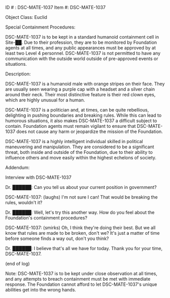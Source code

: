 ID # : DSC-MATE-1037
Item #: DSC-MATE-1037

Object Class: Euclid

Special Containment Procedures:

DSC-MATE-1037 is to be kept in a standard humanoid containment cell in Site-██. Due to their profession, they are to be monitored by Foundation agents at all times, and any public appearances must be approved by at least two Level 4 personnel. DSC-MATE-1037 is not permitted to have any communication with the outside world outside of pre-approved events or situations.

Description:

DSC-MATE-1037 is a humanoid male with orange stripes on their face. They are usually seen wearing a purple cap with a headset and a silver chain around their neck. Their most distinctive feature is their red clown eyes, which are highly unusual for a human.

DSC-MATE-1037 is a politician and, at times, can be quite rebellious, delighting in pushing boundaries and breaking rules. While this can lead to humorous situations, it also makes DSC-MATE-1037 a difficult subject to contain. Foundation agents must remain vigilant to ensure that DSC-MATE-1037 does not cause any harm or jeopardize the mission of the Foundation.

DSC-MATE-1037 is a highly intelligent individual skilled in political maneuvering and manipulation. They are considered to be a significant threat, both inside and outside of the Foundation, due to their ability to influence others and move easily within the highest echelons of society.

Addendum:

Interview with DSC-MATE-1037

Dr. ██████: Can you tell us about your current position in government?

DSC-MATE-1037: (laughs) I'm not sure I can! That would be breaking the rules, wouldn't it?

Dr. ██████: Well, let's try this another way. How do you feel about the Foundation's containment procedures?

DSC-MATE-1037: (smirks) Oh, I think they're doing their best. But we all know that rules are made to be broken, don't we? It's just a matter of time before someone finds a way out, don't you think?

Dr. ██████: I believe that's all we have for today. Thank you for your time, DSC-MATE-1037.

(end of log)

Note: DSC-MATE-1037 is to be kept under close observation at all times, and any attempts to breach containment must be met with immediate response. The Foundation cannot afford to let DSC-MATE-1037's unique abilities get into the wrong hands.